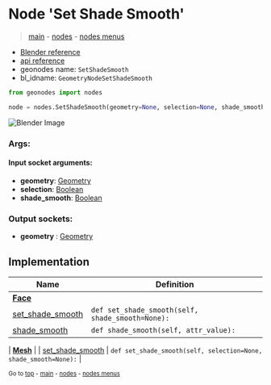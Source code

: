 # Node 'Set Shade Smooth'

> [main](../structure.md) - [nodes](nodes.md) - [nodes menus](nodes_menus.md)

- [Blender reference](https://docs.blender.org/manual/en/latest/modeling/geometry_nodes/mesh/set_shade_smooth.html)
- [api reference](https://docs.blender.org/api/current/bpy.types.GeometryNodeSetShadeSmooth.html)
- geonodes name: `SetShadeSmooth`
- bl_idname: `GeometryNodeSetShadeSmooth`

```python
from geonodes import nodes

node = nodes.SetShadeSmooth(geometry=None, selection=None, shade_smooth=None)
```

![Blender Image](https://docs.blender.org/manual/en/latest/_images/node-types_GeometryNodeSetShadeSmooth.webp)

### Args:

#### Input socket arguments:

- **geometry**: [Geometry](Geometry.md)
- **selection**: [Boolean](Boolean.md)
- **shade_smooth**: [Boolean](Boolean.md)

### Output sockets:

- **geometry** : [Geometry](Geometry.md)

## Implementation

| Name | Definition |
|------|------------|
| **[Face](Face.md)** |
| [set_shade_smooth](Face.md#set_shade_smooth) | `def set_shade_smooth(self, shade_smooth=None):` |
| [shade_smooth](Face.md#shade_smooth) | `def shade_smooth(self, attr_value):` |

| **[Mesh](Mesh.md)** |
| [set_shade_smooth](Mesh.md#set_shade_smooth) | `def set_shade_smooth(self, selection=None, shade_smooth=None):` |

<sub>Go to [top](#node-Set-Shade-Smooth) - [main](../structure.md) - [nodes](nodes.md) - [nodes menus](nodes_menus.md)</sub>

